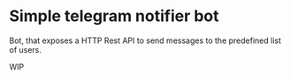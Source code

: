 # Simple telegram notifier bot

Bot, that exposes a HTTP Rest API to send messages to the predefined list of users.

WIP